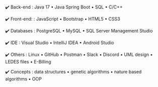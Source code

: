 ✔️ Back-end 
: Java 17
• Java Spring Boot
• SQL
• C/C++

✔️ Front-end:
: JavaScript
• Bootstrap 
• HTML5
• CSS3

✔️ Databases
: PostgreSQL
• MySQL
• SQL Server Management Studio 

✔️ IDE
: Visual Studio 
• IntelliJ IDEA
• Android Studio

✔️ Others
: Linux
• GitHub
• Postman
• Slack 
• Discord
• UML design
• LEDES files 
• E-Billing

✔️ Concepts
: data structures
• genetic algorithms 
• nature based algorithms
• OOP 
